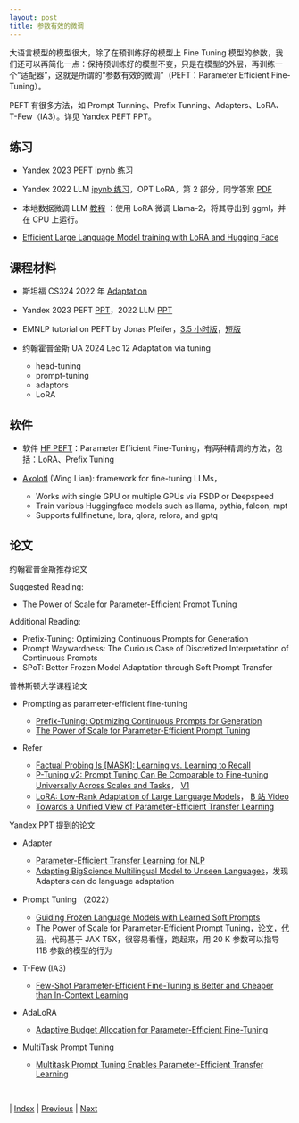 ```yaml
---
layout: post
title: 参数有效的微调
---
```


大语言模型的模型很大，除了在预训练好的模型上 Fine Tuning 模型的参数，我们还可以再简化一点：保持预训练好的模型不变，只是在模型的外层，再训练一个“适配器”，这就是所谓的“参数有效的微调”（PEFT：Parameter Efficient Fine-Tuning）。

PEFT 有很多方法，如 Prompt Tunning、Prefix Tunning、Adapters、LoRA、T-Few（IA3）。详见 Yandex PEFT PPT。

## 练习

- Yandex 2023 PEFT [ipynb 练习](https://github.com/yandexdataschool/nlp_course/blob/2023/week07_peft/practice.ipynb)

- Yandex 2022 LLM [ipynb 练习](https://github.com/yandexdataschool/nlp_course/blob/2022/week08_llm/practice.ipynb)，OPT LoRA，第 2 部分，同学答案 [PDF](./fig/lora-sol.pdf)

- 本地数据微调 LLM [教程](https://blog.oxen.ai/how-to-run-llama-2-on-cpu-after-fine-tuning-with-lora/) ：使用 LoRA 微调 Llama-2，将其导出到 ggml，并在 CPU 上运行。

- [Efficient Large Language Model training with LoRA and Hugging Face](https://www.philschmid.de/fine-tune-flan-t5-peft)

## 课程材料

- 斯坦福 CS324 2022 年 [Adaptation](https://stanford-cs324.github.io/winter2022/lectures/adaptation/)

- Yandex 2023 PEFT [PPT](https://github.com/yandexdataschool/nlp_course/blob/2023/week07_peft/lecture_llm_tricks.pdf)，2022 LLM [PPT](https://drive.google.com/file/d/1IOx71suOn8uF_AbNrPhQxjnNNA5UGQY1/view?usp=share_link)

- EMNLP tutorial on PEFT by Jonas Pfeifer，[3.5 小时版](https://www.youtube.com/watch?v=KoOlcX3XLd4)，[短版](https://www.youtube.com/watch?v=StdrAJZsmw4)

- 约翰霍普金斯 UA 2024 Lec 12 Adaptation via tuning
  - head-tuning
  - prompt-tuning
  - adaptors
  - LoRA

## 软件

- 软件 [HF PEFT](https://github.com/huggingface/peft)：Parameter Efficient Fine-Tuning，有两种精调的方法，包括：LoRA、Prefix Tuning

- [Axolotl](https://github.com/OpenAccess-AI-Collective/axolotl) (Wing Lian): framework for fine-tuning LLMs，
    - Works with single GPU or multiple GPUs via FSDP or Deepspeed
    - Train various Huggingface models such as llama, pythia, falcon, mpt
    - Supports fullfinetune, lora, qlora, relora, and gptq

## 论文

约翰霍普金斯推荐论文

Suggested Reading: 
- The Power of Scale for Parameter-Efficient Prompt Tuning

Additional Reading:
- Prefix-Tuning: Optimizing Continuous Prompts for Generation
- Prompt Waywardness: The Curious Case of Discretized Interpretation of Continuous Prompts
- SPoT: Better Frozen Model Adaptation through Soft Prompt Transfer

普林斯顿大学课程论文

- Prompting as parameter-efficient fine-tuning
  - [Prefix-Tuning: Optimizing Continuous Prompts for Generation](https://arxiv.org/pdf/2101.00190.pdf)
  - [The Power of Scale for Parameter-Efficient Prompt Tuning](https://arxiv.org/pdf/2104.08691.pdf)

- Refer
  - [Factual Probing Is [MASK]: Learning vs. Learning to Recall](https://arxiv.org/pdf/2104.05240.pdf)
  - [P-Tuning v2: Prompt Tuning Can Be Comparable to Fine-tuning Universally Across Scales and Tasks](https://arxiv.org/pdf/2110.07602.pdf)， [V1](https://arxiv.org/pdf/2103.10385.pdf)
  - [LoRA: Low-Rank Adaptation of Large Language Models](https://arxiv.org/pdf/2106.09685.pdf)， [B 站 Video](https://www.bilibili.com/video/BV1fs4y1C7vD)
  - [Towards a Unified View of Parameter-Efficient Transfer Learning](https://arxiv.org/pdf/2110.04366.pdf)

Yandex PPT 提到的论文

- Adapter
    - [Parameter-Efficient Transfer Learning for NLP](https://arxiv.org/abs/1902.00751)
    - [Adapting BigScience Multilingual Model to Unseen Languages](https://arxiv.org/abs/2204.04873)，发现 Adapters can do language adaptation

- Prompt Tuning （2022）
    - [Guiding Frozen Language Models with Learned Soft Prompts](https://blog.research.google/2022/02/guiding-frozen-language-models-with.html)
	- The Power of Scale for Parameter-Efficient Prompt Tuning，[论文](https://aclanthology.org/2021.emnlp-main.243.pdf)，[代码](https://github.com/google-research/prompt-tuning)，代码基于 JAX T5X，很容易看懂，跑起来，用 20 K 参数可以指导 11B 参数的模型的行为

- T-Few (IA3)
	- [Few-Shot Parameter-Efficient Fine-Tuning is Better and Cheaper than In-Context Learning](https://arxiv.org/abs/2205.05638)

- AdaLoRA
    - [Adaptive Budget Allocation for Parameter-Efficient Fine-Tuning](https://arxiv.org/abs/2303.10512)

- MultiTask Prompt Tuning
    - [Multitask Prompt Tuning Enables Parameter-Efficient Transfer Learning](https://arxiv.org/abs/2303.02861)

<br/>

| [Index](./) | [Previous](2-9-scaling) | [Next](2-19-codellm)
